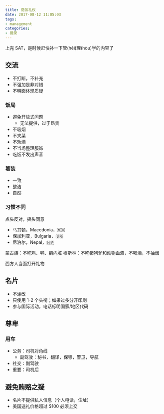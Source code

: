 ```yaml
---
title: 商务礼仪
date: 2017-08-12 11:05:03
tags:
- management
categories:
- 摘录
---
```


上完 SAT，是时候赶快补一下管(hēi)理(hòu)学的内容了

## 交流

- 不打断，不补充
- 不强加是非对错
- 不明面体现质疑

### 饭局

- 避免开放式问题
	- 无法提供，过于昂贵
- 不吸烟
- 不夹菜
- 不劝酒
- 不当场整理服饰
- 吃饭不发出声音

### 着装

- 一致
- 整洁
- 自然

### 习惯不同

点头反对，摇头同意
- 马其顿，Macedonia，🇲🇰
- 保加利亚，Bulgaria，🇧🇬
- 尼泊尔，Nepal，🇳🇵

蒙古族：不吃鸡、鸭、鹅内脏
穆斯林：不吃猪狗驴和动物血液，不喝酒，不抽烟


西方人当面打开礼物

## 名片

- 不涂改
- 只使用 1-2 个头衔；如果过多分开印刷
- 参与国际活动，电话标明国家/地区代码

## 尊卑

### 用车

- 公务：司机对角线
	- 副驾驶：秘书，翻译，保镖，警卫，导航
- 社交：副驾驶
- 重要：司机后

## 避免贿赂之疑

- 名片不提供私人信息（个人电话，住址）
- 美国送礼价格超过 $100 必须上交

